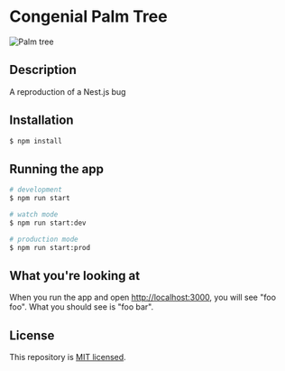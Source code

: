 # Congenial Palm Tree

![Palm tree](https://live.staticflickr.com/7868/31844041567_f5e8e99bde_b.jpg)

## Description

A reproduction of a Nest.js bug

## Installation

```bash
$ npm install
```

## Running the app

```bash
# development
$ npm run start

# watch mode
$ npm run start:dev

# production mode
$ npm run start:prod
```

## What you're looking at

When you run the app and open [http://localhost:3000](http://localhost:3000), you will see "foo foo". What you should
see is "foo bar".

## License

  This repository is [MIT licensed](LICENSE).
